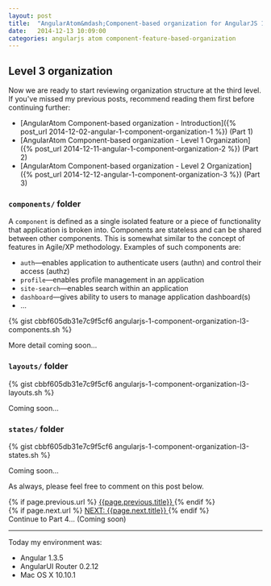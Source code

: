 ```yaml
---
layout: post
title:  "AngularAtom&mdash;Component-based organization for AngularJS 1.x apps (Part&nbsp;4)"
date:   2014-12-13 10:09:00
categories: angularjs atom component-feature-based-organization
---
```


## Level 3 organization

Now we are ready to start reviewing organization structure at the third level.
If you've missed my previous posts, recommend reading them first before
continuing further:

* [AngularAtom Component-based organization - Introduction]({% post_url 2014-12-02-angular-1-component-organization-1 %}) (Part 1)
* [AngularAtom Component-based organization - Level 1 Organization]({% post_url 2014-12-11-angular-1-component-organization-2 %}) (Part 2)
* [AngularAtom Component-based organization - Level 2 Organization]({% post_url 2014-12-12-angular-1-component-organization-3 %}) (Part 3)

### `components/` folder

A `component` is defined as a single isolated feature or a piece of functionality
that application is broken into. Components are stateless and can be shared
between other components. This is somewhat similar to the concept of features
in Agile/XP methodology. Examples of such components are:
* `auth`&mdash;enables application to authenticate users (authn) and control their access (authz)
* `profile`&mdash;enables profile management in an application
* `site-search`&mdash;enables search within an application
* `dashboard`&mdash;gives ability to users to manage application dashboard(s)
* ...

<!--more-->

{% gist cbbf605db31e7c9f5cf6 angularjs-1-component-organization-l3-components.sh %}

More detail coming soon...

### `layouts/` folder

{% gist cbbf605db31e7c9f5cf6 angularjs-1-component-organization-l3-layouts.sh %}

Coming soon...

### `states/` folder

{% gist cbbf605db31e7c9f5cf6 angularjs-1-component-organization-l3-states.sh %}

Coming soon...

As always, please feel free to comment on this post below.

<div id="post-navigation" >
  <div class="previous">
    {% if page.previous.url %}
    <a href="{{page.previous.url}}" title="Previous post: {{page.next.title}}">
    <i class="fa fa-lg fa-arrow-circle-left"></i>
    {{page.previous.title}}
    </a>
    {% endif %}
  </div>
  <div class="next">
    {% if page.next.url %}
    <a href="{{page.next.url}}" title="Next post:
    {{page.next.title}}">NEXT: {{page.next.title}} <i class="fa fa-2x fa-arrow-circle-right"></i></a>
    {% endif %}
  </div>

  <div class="next">
  <a href="#">
  <i class="fa fa-2x fa-arrow-circle-right"></i>
  </a>Continue to Part 4... (Coming soon)
  </div>
</div>

___

Today my environment was:

- Angular 1.3.5
- AngularUI Router 0.2.12
- Mac OS X 10.10.1
